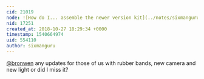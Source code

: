 ```yaml
---
cid: 21019
node: ![How do I... assemble the newer version kit](../notes/sixmanguru/10-08-2018/how-do-i-assemble-the-newer-version-kit)
nid: 17251
created_at: 2018-10-27 18:29:34 +0000
timestamp: 1540664974
uid: 554110
author: sixmanguru
---
```


[@bronwen](/profile/bronwen) any updates for those of us with rubber bands, new camera and new light or did I miss it?
